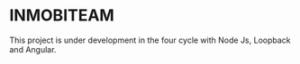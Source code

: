 # INMOBITEAM
This project is under development in the four cycle with Node Js, Loopback and Angular.
